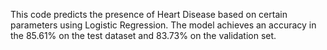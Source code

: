This code predicts the presence of Heart Disease based on certain parameters using Logistic Regression.
The model achieves an accuracy in the 85.61% on the test dataset and 83.73% on the validation set.
